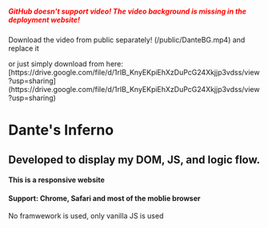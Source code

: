 <h5 style="color:red;">GitHub doesn't support video! The video background is missing in the deployment website!</h5>
<p>Download the video from public separately! (/public/DanteBG.mp4) and replace it</p>
<p>or just simply download from here:[https://drive.google.com/file/d/1rlB_KnyEKpiEhXzDuPcG24Xkjjp3vdss/view?usp=sharing](https://drive.google.com/file/d/1rlB_KnyEKpiEhXzDuPcG24Xkjjp3vdss/view?usp=sharing)</p>
<h1>Dante's Inferno</h1>
<h2>Developed to display my DOM, JS, and logic flow.</h2>
<h4>This is a responsive website</h4>
<h4>Support: Chrome, Safari and most of the moblie browser</h4>
<p>No framwework is used, only vanilla JS is used</p>
